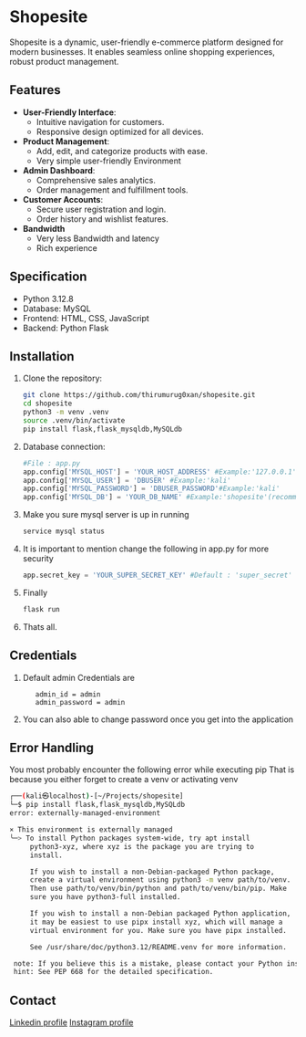 # Shopesite  

Shopesite is a dynamic, user-friendly e-commerce platform designed for modern businesses. It enables seamless online shopping experiences, robust product management.  

## Features  
- **User-Friendly Interface**:  
  - Intuitive navigation for customers.  
  - Responsive design optimized for all devices.  
- **Product Management**:  
  - Add, edit, and categorize products with ease.  
  - Very simple user-friendly Environment 
- **Admin Dashboard**:  
  - Comprehensive sales analytics.  
  - Order management and fulfillment tools.  
- **Customer Accounts**:  
  - Secure user registration and login.  
  - Order history and wishlist features.    
- **Bandwidth**
  - Very less Bandwidth and latency
  - Rich experience

## Specification   
- Python 3.12.8
- Database: MySQL
- Frontend: HTML, CSS, JavaScript
- Backend: Python Flask

## Installation  
1. Clone the repository:  
   ```bash
   git clone https://github.com/thirumurug0xan/shopesite.git  
   cd shopesite
   python3 -m venv .venv
   source .venv/bin/activate
   pip install flask,flask_mysqldb,MySQLdb
   ```
2. Database connection:
   ```python
   #File : app.py
   app.config['MYSQL_HOST'] = 'YOUR_HOST_ADDRESS' #Example:'127.0.0.1'
   app.config['MYSQL_USER'] = 'DBUSER' #Example:'kali'
   app.config['MYSQL_PASSWORD'] = 'DBUSER_PASSWORD'#Example:'kali'
   app.config['MYSQL_DB'] = 'YOUR_DB_NAME' #Example:'shopesite'(recommended)
   ```
3. Make you sure mysql server is up in running
   ```bash
   service mysql status
   ```
4. It is important to mention change the following in app.py for more security
   ```python
   app.secret_key = 'YOUR_SUPER_SECRET_KEY' #Default : 'super_secret'
   ```
5. Finally
   ```bash
   flask run
   ```
6. Thats all.

## Credentials 
1. Default admin Credentials are
   ```
      admin_id = admin
      admin_password = admin
   ```
2. You can also able to change password once you get into the application

## Error Handling
You most probably encounter the following error while executing pip
That is because you either forget to create a venv or activating venv
   ```bash
   ┌──(kali㉿localhost)-[~/Projects/shopesite]
   └─$ pip install flask,flask_mysqldb,MySQLdb
   error: externally-managed-environment

   × This environment is externally managed
   ╰─> To install Python packages system-wide, try apt install
        python3-xyz, where xyz is the package you are trying to
        install.

        If you wish to install a non-Debian-packaged Python package,
        create a virtual environment using python3 -m venv path/to/venv.
        Then use path/to/venv/bin/python and path/to/venv/bin/pip. Make
        sure you have python3-full installed.

        If you wish to install a non-Debian packaged Python application,
        it may be easiest to use pipx install xyz, which will manage a
        virtual environment for you. Make sure you have pipx installed.

        See /usr/share/doc/python3.12/README.venv for more information.

    note: If you believe this is a mistake, please contact your Python installation or OS distribution provider. You can override this, at the risk of breaking your Python installation or OS, by passing --break-system-packages.
    hint: See PEP 668 for the detailed specification.
```
## Contact
[Linkedin profile](https://linkedin.com/in/thirumurug0xan)
[Instagram profile](https://Instagram.com/thirumurug0xan)

